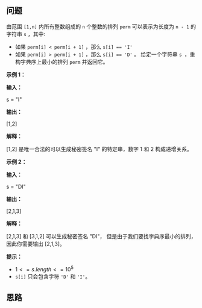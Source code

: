 ## 问题

由范围 `[1,n]` 内所有整数组成的 `n` 个整数的排列 `perm` 可以表示为长度为 `n - 1` 的字符串 `s` ，其中:

- 如果 `perm[i] < perm[i + 1]` ，那么 `s[i] == 'I'`
- 如果 `perm[i] > perm[i + 1]` ，那么 `s[i] == 'D'` 。
给定一个字符串 `s `，重构字典序上最小的排列 `perm` 并返回它。

 

**示例 1：**

**输入：** 

s = "I"

**输出：** 

[1,2]

**解释：** 

[1,2] 是唯一合法的可以生成秘密签名 "I" 的特定串，数字 1 和 2 构成递增关系。

**示例 2：**

**输入：** 

s = "DI"

**输出：**

 [2,1,3]

**解释：** 

[2,1,3] 和 [3,1,2] 可以生成秘密签名 "DI"，
但是由于我们要找字典序最小的排列，因此你需要输出 [2,1,3]。
 

**提示：**

- ${1 <= s.length <= 10^5}$
- `s[i]` 只会包含字符 `'D'` 和 `'I'`。

## 思路

```c++

```